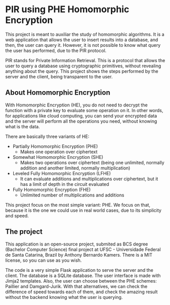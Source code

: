 # PIR using PHE Homomorphic Encryption

This project is meant to auxiliar the study of
homomorphic algorithms. It is a web application
that allows the user to insert results into a 
database, and then, the user can query it.
However, it is not possible to know what query
the user has performed, due to the PIR protocol.

PIR stands for Private Information Retrieval. This
is a protocol that allows the user to query a database
using cryptographic primitives, without revealing
anything about the query. This project shows the steps
performed by the server and the client, being
transparent to the user.

## About Homomorphic Encryption

With Homomorphic Encryption (HE), you do not need
to decrypt the function with a private key to
evaluate some operation on it. In other words, for
applications like cloud computing, you can send your
encrypted data and the server will perform all the
operations you need, without knowing what is the data.

There are basically three variants of HE:
- Partially Homomorphic Encryption (PHE)
    - Makes one operation over ciphertext
- Somewhat Homomorphic Encryption (SHE)
    - Makes two operations over ciphertext (being one
      unlimited, normally addition and another limited,
      normally multiplication)
- Leveled Fully Homomorphic Encryption (LFHE)
    - It can evaluate additions and multiplications
      over ciphertext, but it has a limit of depth
      in the circuit evaluated
- Fully Homomorphic Encryption (FHE)
    - Unlimited number of multiplications and additions

This project focus on the most simple variant: PHE. We
focus on that, because it is the one we could use in
real world cases, due to its simplicity and speed.

## The project

This application is an open-source project,
submited as BCS degree (Bachelor Computer
Science) final project at UFSC -
Universidade Federal de Santa Catarina, Brazil by
Anthony Bernardo Kamers. There is a MIT license,
so you can use as you wish.

The code is a very simple Flask application to serve
the server and the client. The database is a
SQLite database. The user interface is made with
Jimja2 templates. Also, the user can choose between
the PHE schemes: Paillier and Damgard-Jurik. With that
alternatives, we can check the difference of speed
towards each of them, and check the amazing result
without the backend knowing what the user is querying.
